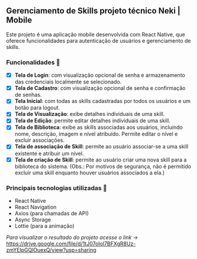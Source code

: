 ## Gerenciamento de Skills projeto técnico Neki | Mobile
Este projeto é uma aplicação mobile desenvolvida com React Native, que oferece funcionalidades para autenticação de usuários e gerenciamento de skills.

### Funcionalidades 🌟
- [x] **Tela de Login**: com visualização opcional de senha e armazenamento das credenciais localmente se selecionado.
- [x] **Tela de Cadastro**: com visualização opcional de senha e confirmação de senhas.
- [x] **Tela Inicial**: com todas as skills cadastradas por todos os usuários e um botão para logout.
- [x] **Tela de Visualização**: exibe detalhes individuais de uma skill.
- [x] **Tela de Edição**: permite editar detalhes individuais de uma skill.
- [x] **Tela de Biblioteca**: exibe as skills associadas aos usuários, incluindo nome, descrição, imagem e nível atribuído. Permite editar o nível e excluir associações.
- [x] **Tela de associação de Skill**: permite ao usuário associar-se a uma skill existente e atribuir um nível.
- [x] **Tela de criação de Skill**: permite ao usuário criar uma nova skill para a biblioteca do sistema. (Obs.: Por motivos de segurança, não é permitido excluir uma skill enquanto houver usuários associados a ela.)

### Principais tecnologias utilizadas 🧩
- React Native
- React Navigation
- Axios (para chamadas de API)
- Async Storage
- Lottie (para a animação)

*Para visualizar o resultado do projeto acesse o link* -> https://drive.google.com/file/d/1tJ07oIol7BFXgR8Uz-zmYElpGQlOuexQ/view?usp=sharing
